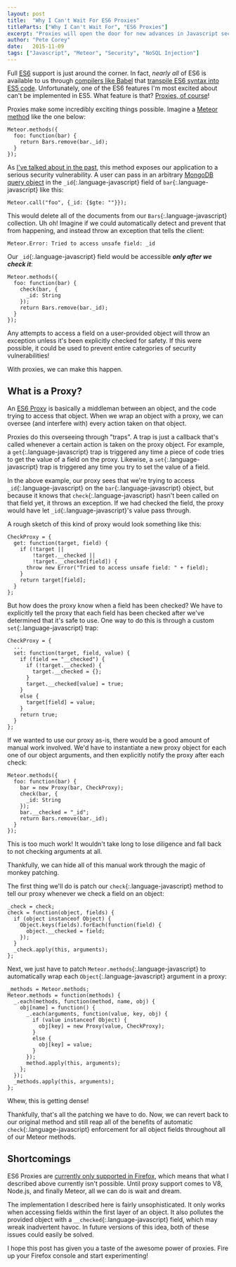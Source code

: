 ```yaml
---
layout: post
title:  "Why I Can't Wait For ES6 Proxies"
titleParts: ["Why I Can't Wait For", "ES6 Proxies"]
excerpt: "Proxies will open the door for new advances in Javascript security. To say I'm excited is an understatement."
author: "Pete Corey"
date:   2015-11-09
tags: ["Javascript", "Meteor", "Security", "NoSQL Injection"]
---
```


Full [ES6](https://nodejs.org/en/docs/es6/) support is just around the corner. In fact, _nearly all_ of ES6 is available to us through [compilers like Babel](http://babeljs.io/docs/learn-es2015/#proxies) that [transpile ES6 syntax into ES5 code](http://babeljs.io/repl/). Unfortunately, one of the ES6 features I'm most excited about can't be implemented in ES5. What feature is that? [Proxies, of course](http://babeljs.io/docs/learn-es2015/#proxies)!

Proxies make some incredibly exciting things possible. Imagine a [Meteor method](http://docs.meteor.com/#/full/meteor_methods) like the one below:

<pre class="language-javascript"><code class="language-javascript">Meteor.methods({
  foo: function(bar) {
    return Bars.remove(bar._id);
  }
});
</code></pre>

As [I've talked about in the past](/blog/2015/08/31/incomplete-argument-checks/), this method exposes our application to a serious security vulnerability. A user can pass in an arbitrary [MongoDB query object](http://docs.meteor.com/#/full/selectors) in the `_id`{:.language-javascript} field of `bar`{:.language-javascript} like this:

<pre class="language-javascript"><code class="language-javascript">Meteor.call("foo", {_id: {$gte: ""}});
</code></pre>

This would delete all of the documents from our `Bars`{:.language-javascript} collection. Uh oh! Imagine if we could automatically detect and prevent that from happening, and instead throw an exception that tells the client:

<pre class="language-bash"><code class="language-bash">Meteor.Error: Tried to access unsafe field: _id
</code></pre>

Our `_id`{:.language-javascript} field would be accessible ___only after we check it___:

<pre class="language-javascript"><code class="language-javascript">Meteor.methods({
  foo: function(bar) {
    check(bar, {
      _id: String
    });
    return Bars.remove(bar._id);
  }
});
</code></pre>

Any attempts to access a field on a user-provided object will throw an exception unless it's been explicitly checked for safety. If this were possible, it could be used to prevent entire categories of security vulnerabilities!

With proxies, we can make this happen.

## What is a Proxy?

An [ES6 Proxy](https://developer.mozilla.org/en-US/docs/Web/JavaScript/Reference/Global_Objects/Proxy) is basically a middleman between an object, and the code trying to access that object. When we wrap an object with a proxy, we can oversee (and interfere with) every action taken on that object.

Proxies do this overseeing through "traps". A trap is just a callback that's called whenever a certain action is taken on the proxy object. For example, a `get`{:.language-javascript} trap is triggered any time a piece of code tries to get the value of a field on the proxy. Likewise, a `set`{:.language-javascript} trap is triggered any time you try to set the value of a field.

In the above example, our proxy sees that we're trying to access `_id`{:.language-javascript} on the `bar`{:.language-javascript} object, but because it knows that `check`{:.language-javascript} hasn't been called on that field yet, it throws an exception. If we had checked the field, the proxy would have let `_id`{:.language-javascript}'s value pass through.

A rough sketch of this kind of proxy would look something like this:

<pre class="language-javascript"><code class="language-javascript">CheckProxy = {
  get: function(target, field) {
    if (!target ||
        !target.__checked ||
        !target.__checked[field]) {
      throw new Error("Tried to access unsafe field: " + field);
    }
    return target[field];
  }
};
</code></pre>

But how does the proxy know when a field has been checked? We have to explicitly tell the proxy that each field has been checked after we've determined that it's safe to use. One way to do this is through a custom `set`{:.language-javascript} trap:

<pre class="language-javascript"><code class="language-javascript">CheckProxy = {
  ...
  set: function(target, field, value) {
    if (field == "__checked") {
      if (!target.__checked) {
        target.__checked = {};
      }
      target.__checked[value] = true;
    }
    else {
      target[field] = value;
    }
    return true;
  }
};
</code></pre>

If we wanted to use our proxy as-is, there would be a good amount of manual work involved. We'd have to instantiate a new proxy object for each one of our object arguments, and then explicitly notify the proxy after each check:

<pre class="language-javascript"><code class="language-javascript">Meteor.methods({
  foo: function(bar) {
    bar = new Proxy(bar, CheckProxy);
    check(bar, {
      _id: String
    });
    bar.__checked = "_id";
    return Bars.remove(bar._id);
  }
});
</code></pre>

This is too much work! It wouldn't take long to lose diligence and fall back to not checking arguments at all.

Thankfully, we can hide all of this manual work through the magic of monkey patching.

The first thing we'll do is patch our `check`{:.language-javascript} method to tell our proxy whenever we check a field on an object:

<pre class="language-javascript"><code class="language-javascript">_check = check;
check = function(object, fields) {
  if (object instanceof Object) {
    Object.keys(fields).forEach(function(field) {
      object.__checked = field;
    });
  }
  _check.apply(this, arguments);
};
</code></pre>

Next, we just have to patch `Meteor.methods`{:.language-javascript} to automatically wrap each `Object`{:.language-javascript} argument in a proxy:

<pre class="language-javascript"><code class="language-javascript">_methods = Meteor.methods;
Meteor.methods = function(methods) {
  _.each(methods, function(method, name, obj) {
    obj[name] = function() {
      _.each(arguments, function(value, key, obj) {
        if (value instanceof Object) {
          obj[key] = new Proxy(value, CheckProxy);
        }
        else {
          obj[key] = value;
        }
      });
      method.apply(this, arguments);
    };
  });
  _methods.apply(this, arguments);
};
</code></pre>

Whew, this is getting dense!

Thankfully, that's all the patching we have to do. Now, we can revert back to our original method and still reap all of the benefits of automatic `check`{:.language-javascript} enforcement for all object fields throughout all of our Meteor methods.

## Shortcomings

ES6 Proxies are [currently only supported in Firefox](http://kangax.github.io/compat-table/es6/#Proxy), which means that what I described above currently isn't possible. Until proxy support comes to V8, Node.js, and finally Meteor, all we can do is wait and dream.

The implementation I described here is fairly unsophisticated. It only works when accessing fields within the first layer of an object. It also pollutes the provided object with a `__checked`{:.language-javascript} field, which may wreak inadvertent havoc. In future versions of this idea, both of these issues could easily be solved.

I hope this post has given you a taste of the awesome power of proxies. Fire up your Firefox console and start experimenting!
